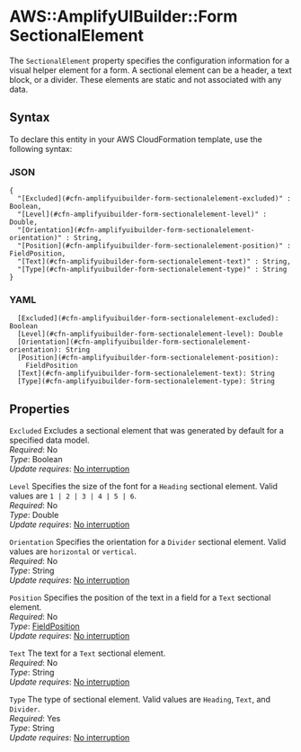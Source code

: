 # AWS::AmplifyUIBuilder::Form SectionalElement<a name="aws-properties-amplifyuibuilder-form-sectionalelement"></a>

The `SectionalElement` property specifies the configuration information for a visual helper element for a form\. A sectional element can be a header, a text block, or a divider\. These elements are static and not associated with any data\.

## Syntax<a name="aws-properties-amplifyuibuilder-form-sectionalelement-syntax"></a>

To declare this entity in your AWS CloudFormation template, use the following syntax:

### JSON<a name="aws-properties-amplifyuibuilder-form-sectionalelement-syntax.json"></a>

```
{
  "[Excluded](#cfn-amplifyuibuilder-form-sectionalelement-excluded)" : Boolean,
  "[Level](#cfn-amplifyuibuilder-form-sectionalelement-level)" : Double,
  "[Orientation](#cfn-amplifyuibuilder-form-sectionalelement-orientation)" : String,
  "[Position](#cfn-amplifyuibuilder-form-sectionalelement-position)" : FieldPosition,
  "[Text](#cfn-amplifyuibuilder-form-sectionalelement-text)" : String,
  "[Type](#cfn-amplifyuibuilder-form-sectionalelement-type)" : String
}
```

### YAML<a name="aws-properties-amplifyuibuilder-form-sectionalelement-syntax.yaml"></a>

```
  [Excluded](#cfn-amplifyuibuilder-form-sectionalelement-excluded): Boolean
  [Level](#cfn-amplifyuibuilder-form-sectionalelement-level): Double
  [Orientation](#cfn-amplifyuibuilder-form-sectionalelement-orientation): String
  [Position](#cfn-amplifyuibuilder-form-sectionalelement-position): 
    FieldPosition
  [Text](#cfn-amplifyuibuilder-form-sectionalelement-text): String
  [Type](#cfn-amplifyuibuilder-form-sectionalelement-type): String
```

## Properties<a name="aws-properties-amplifyuibuilder-form-sectionalelement-properties"></a>

`Excluded`  <a name="cfn-amplifyuibuilder-form-sectionalelement-excluded"></a>
Excludes a sectional element that was generated by default for a specified data model\.  
*Required*: No  
*Type*: Boolean  
*Update requires*: [No interruption](https://docs.aws.amazon.com/AWSCloudFormation/latest/UserGuide/using-cfn-updating-stacks-update-behaviors.html#update-no-interrupt)

`Level`  <a name="cfn-amplifyuibuilder-form-sectionalelement-level"></a>
Specifies the size of the font for a `Heading` sectional element\. Valid values are `1 | 2 | 3 | 4 | 5 | 6`\.  
*Required*: No  
*Type*: Double  
*Update requires*: [No interruption](https://docs.aws.amazon.com/AWSCloudFormation/latest/UserGuide/using-cfn-updating-stacks-update-behaviors.html#update-no-interrupt)

`Orientation`  <a name="cfn-amplifyuibuilder-form-sectionalelement-orientation"></a>
Specifies the orientation for a `Divider` sectional element\. Valid values are `horizontal` or `vertical`\.  
*Required*: No  
*Type*: String  
*Update requires*: [No interruption](https://docs.aws.amazon.com/AWSCloudFormation/latest/UserGuide/using-cfn-updating-stacks-update-behaviors.html#update-no-interrupt)

`Position`  <a name="cfn-amplifyuibuilder-form-sectionalelement-position"></a>
Specifies the position of the text in a field for a `Text` sectional element\.  
*Required*: No  
*Type*: [FieldPosition](aws-properties-amplifyuibuilder-form-fieldposition.md)  
*Update requires*: [No interruption](https://docs.aws.amazon.com/AWSCloudFormation/latest/UserGuide/using-cfn-updating-stacks-update-behaviors.html#update-no-interrupt)

`Text`  <a name="cfn-amplifyuibuilder-form-sectionalelement-text"></a>
The text for a `Text` sectional element\.  
*Required*: No  
*Type*: String  
*Update requires*: [No interruption](https://docs.aws.amazon.com/AWSCloudFormation/latest/UserGuide/using-cfn-updating-stacks-update-behaviors.html#update-no-interrupt)

`Type`  <a name="cfn-amplifyuibuilder-form-sectionalelement-type"></a>
The type of sectional element\. Valid values are `Heading`, `Text`, and `Divider`\.  
*Required*: Yes  
*Type*: String  
*Update requires*: [No interruption](https://docs.aws.amazon.com/AWSCloudFormation/latest/UserGuide/using-cfn-updating-stacks-update-behaviors.html#update-no-interrupt)